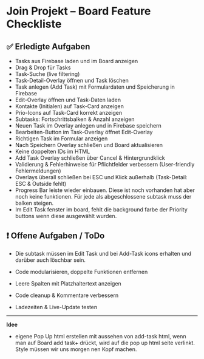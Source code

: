 # Join Projekt – Board Feature Checkliste

## ✅ Erledigte Aufgaben
- Tasks aus Firebase laden und im Board anzeigen
- Drag & Drop für Tasks
- Task-Suche (live filtering)
- Task-Detail-Overlay öffnen und Task löschen
- Task anlegen (Add Task) mit Formulardaten und Speicherung in Firebase
- Edit-Overlay öffnen und Task-Daten laden
- Kontakte (Initialen) auf Task-Card anzeigen
- Prio-Icons auf Task-Card korrekt anzeigen
- Subtasks: Fortschrittsbalken & Anzahl anzeigen
- Neuen Task im Overlay anlegen und in Firebase speichern
- Bearbeiten-Button im Task-Overlay öffnet Edit-Overlay
- Richtigen Task im Formular anzeigen
- Nach Speichern Overlay schließen und Board aktualisieren
- Keine doppelten IDs im HTML
- Add Task Overlay schließen über Cancel & Hintergrundklick
- Validierung & Fehlerhinweise für Pflichtfelder verbessern (User-friendly Fehlermeldungen)
- Overlays überall schließen bei ESC und Klick außerhalb (Task-Detail: ESC & Outside fehlt)
- Progress Bar leiste wieder einbauen. Diese ist noch vorhanden hat aber noch keine funktionen. Für jede als abgeschlossene subtask muss der balken steigen.
- Im Edit Task fenster im board, fehlt die background farbe der Priority buttons wenn diese ausgewählt wurden.

## ❗ Offene Aufgaben / ToDo



- Die subtask müssen im Edit Task und bei Add-Task icons erhalten und darüber auch löschbar sein.


- Code modularisieren, doppelte Funktionen entfernen
- Leere Spalten mit Platzhaltertext anzeigen
- Code cleanup & Kommentare verbessern
- Ladezeiten & Live-Update testen

---
**Idee**

- eigene Pop Up html erstellen mit aussehen von add-task html, wenn man auf Board add task+ drückt, wird auf die pop up html seite verlinkt. Style müssen wir  uns morgen nen Kopf machen.
